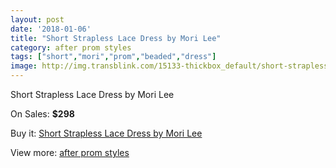 ```yaml
---
layout: post
date: '2018-01-06'
title: "Short Strapless Lace Dress by Mori Lee"
category: after prom styles
tags: ["short","mori","prom","beaded","dress"]
image: http://img.transblink.com/15133-thickbox_default/short-strapless-lace-dress-by-mori-lee.jpg
---
```

Short Strapless Lace Dress by Mori Lee

On Sales: **$298**
<a href="https://www.transblink.com/en/after-prom-styles/4825-short-strapless-lace-dress-by-mori-lee.html"><amp-img layout="responsive" width="600" height="600" src="//img.transblink.com/15133-thickbox_default/short-strapless-lace-dress-by-mori-lee.jpg" alt="Short Strapless Lace Dress by Mori Lee 0" /></a>
<a href="https://www.transblink.com/en/after-prom-styles/4825-short-strapless-lace-dress-by-mori-lee.html"><amp-img layout="responsive" width="600" height="600" src="//img.transblink.com/15137-thickbox_default/short-strapless-lace-dress-by-mori-lee.jpg" alt="Short Strapless Lace Dress by Mori Lee 1" /></a>
<a href="https://www.transblink.com/en/after-prom-styles/4825-short-strapless-lace-dress-by-mori-lee.html"><amp-img layout="responsive" width="600" height="600" src="//img.transblink.com/15136-thickbox_default/short-strapless-lace-dress-by-mori-lee.jpg" alt="Short Strapless Lace Dress by Mori Lee 2" /></a>
<a href="https://www.transblink.com/en/after-prom-styles/4825-short-strapless-lace-dress-by-mori-lee.html"><amp-img layout="responsive" width="600" height="600" src="//img.transblink.com/15135-thickbox_default/short-strapless-lace-dress-by-mori-lee.jpg" alt="Short Strapless Lace Dress by Mori Lee 3" /></a>
<a href="https://www.transblink.com/en/after-prom-styles/4825-short-strapless-lace-dress-by-mori-lee.html"><amp-img layout="responsive" width="600" height="600" src="//img.transblink.com/15134-thickbox_default/short-strapless-lace-dress-by-mori-lee.jpg" alt="Short Strapless Lace Dress by Mori Lee 4" /></a>

Buy it: [Short Strapless Lace Dress by Mori Lee](https://www.transblink.com/en/after-prom-styles/4825-short-strapless-lace-dress-by-mori-lee.html "Short Strapless Lace Dress by Mori Lee")

View more: [after prom styles](https://www.transblink.com/en/55-after-prom-styles "after prom styles")